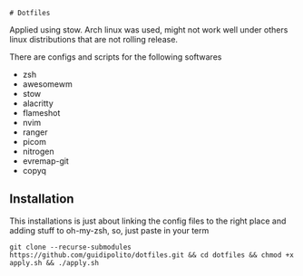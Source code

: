     # Dotfiles
Applied using stow.
Arch linux was used, might not work well under others linux distributions that are not rolling release.

There are configs and scripts for the following softwares
- zsh
- awesomewm
- stow
- alacritty
- flameshot
- nvim
- ranger
- picom
- nitrogen
- evremap-git
- copyq

## Installation
This installations is just about linking the config files to the right place and adding stuff to oh-my-zsh, so, just paste in your term

```
git clone --recurse-submodules https://github.com/guidipolito/dotfiles.git && cd dotfiles && chmod +x apply.sh && ./apply.sh
```

